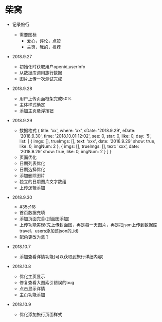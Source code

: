 # 柴窝

+ 记录旅行
  - 需要图标 
    - 爱心，评论，点赞
    - 主页，我的，推荐

+ 2018.9.27
  - 初始化时获取用户openid,userInfo
  - 从数据库调用旅行数据
  - 图片上传一次测试完成

+ 2018.9.28
  - 用户上传页面框架完成50%
  - 主体样式确定
  - 添加主页悬浮按钮  

+ 2018.9.29
  - 数据格式 
      {
        title: 'xx',
        where: 'xx',
        sDate: '2018.9.29',
        eDate: '2018.9.30',
        time: '2018.10.01 12:02',
        see: 0,
        star: 0,
        like: 0,
        day: '5',
        list: [
          {
            imgs: [],
            trueImgs: [],
            text: 'xxx',
            date: '2018.9.29'
            show: true,
            like: 0,
            imgNum: 2
          },
          {
            imgs: [],
            trueImgs: [],
            text: 'xxx',
            date: '2018.9.29'
            show: true,
            like: 0,
            imgNum: 2
          }
        ]
      }
   - 页面优化
   - 日期列表优化
   - 日期选择优化
   - 添加删除图片
   - 独立的日期图片文字数组
   - 上传逻辑添加   

+ 2018.9.30
  - #35c1f8
  - 首页数据充填
  - 添加页面完善(封面图添加)
  - 上传功能实现(先上传封面图，再是每一天图片，再是把json上传到数据库travel，users添加该json的_id)
  - 配色更改为蓝？

+ 2018.10.7
  - 添加查看详情功能(可以获取到旅行详细内容)  

+ 2018.10.8
  - 优化主页显示
  - 修复查看大图索引错误的bug  
  - 点击显示详情
  - 主页功能添加

+ 2018.10.9
  - 优化添加旅行页面样式  